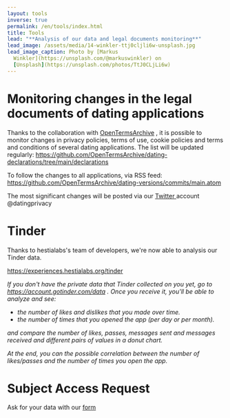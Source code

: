 ```yaml
---
layout: tools
inverse: true
permalink: /en/tools/index.html
title: Tools
lead: "**Analysis of our data and legal documents monitoring**"
lead_image: /assets/media/14-winkler-ttj0cljli6w-unsplash.jpg
lead_image_caption: Photo by [Markus
  Winkler](https://unsplash.com/@markuswinkler) on
  [Unsplash](https://unsplash.com/photos/TtJ0CLjLi6w)
---
```

# Monitoring changes in the legal documents of dating applications

Thanks to the collaboration with [OpenTermsArchive](https://opentermsarchive.org/en) , it is possible to monitor changes in privacy policies, terms of use, cookie policies and terms and conditions of several dating applications.
The list will be updated regularly:
<https://github.com/OpenTermsArchive/dating-declarations/tree/main/declarations>

To follow the changes to all applications, via RSS feed: <https://github.com/OpenTermsArchive/dating-versions/commits/main.atom>

The most significant changes will be posted via our [Twitter ](https://twitter.com/datingprivacy)account @datingprivacy



# Tinder

Thanks to hestialabs's team of developers, we're now able to analysis our
Tinder data.

<https://experiences.hestialabs.org/tinder>

*If you don't have  the private data that Tinder collected on you yet,  go to <https://account.gotinder.com/data> . Once you receive it, you'll be able to analyze and see:*

* *the number of likes and dislikes that you made over time.*
* *the number of times that you opened the app (per day or per month).*

*and compare the number of likes, passes, messages sent and messages received and different pairs of values in a donut chart.*

*At the end, you can the possible correlation between the number of likes/passes and the number of times you open the app.*

# Subject Access Request

Ask for your data with our [form](https://dating-privacy.hestialabs.org/en/act/sar/)